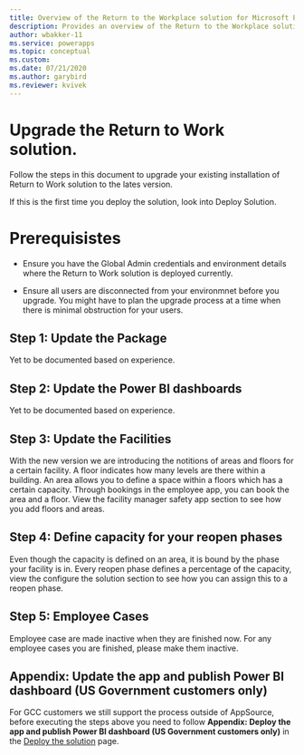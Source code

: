 ```yaml
---
title: Overview of the Return to the Workplace solution for Microsoft Power Platform | Microsoft Docs
description: Provides an overview of the Return to the Workplace solution.
author: wbakker-11
ms.service: powerapps
ms.topic: conceptual
ms.custom: 
ms.date: 07/21/2020
ms.author: garybird
ms.reviewer: kvivek
---
```

# Upgrade the Return to Work solution.

Follow the steps in this document to upgrade your existing installation of Return to Work solution to the lates version. 

If this is the first time you deploy the solution, look into Deploy Solution.

# Prerequisistes 

- Ensure you have the Global Admin credentials and environment details where the Return to Work solution is deployed currently. 

- Ensure all users are disconnected from your environmnet before you upgrade. You might have to plan the upgrade process at a time when there is minimal obstruction for your users. 

## Step 1: Update the Package

Yet to be documented based on experience.

## Step 2: Update the Power BI dashboards

Yet to be documented based on experience.

## Step 3: Update the Facilities

With the new version we are introducing the notitions of areas and floors for a certain facility. A floor indicates how many levels are there within a building. An area allows you to define a space within a floors which has a certain capacity. Through bookings in the employee app, you can book the area and a floor. View the facility manager safety app section to see how you add floors and areas.

## Step 4: Define capacity for your reopen phases

Even though the capacity is defined on an area, it is bound by the phase your facility is in. Every reopen phase defines a percentage of the capacity, view the configure the solution section to see how you can assign this to a reopen phase. 

## Step 5: Employee Cases

Employee case are made inactive when they are finished now. For any employee cases you are finished, please make them inactive.

## Appendix: Update the app and publish Power BI dashboard (US Government customers only)

For GCC customers we still support the process outside of AppSource, before executing the steps above you need to follow **Appendix: Deploy the app and publish Power BI dashboard (US Government customers only)** in the [Deploy the solution](deploy.md) page.

